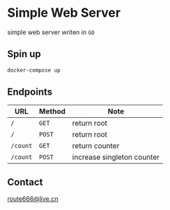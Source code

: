 # Simple Web Server

simple web server writen in `GO`

## Spin up

```bash
docker-compose up
```

## Endpoints

| URL | Method | Note |
| --- | --- | --- |
| `/` | `GET` | return root |
| `/` | `POST` | return root |
| `/count` | `GET` | return counter |
| `/count` | `POST` | increase singleton counter |

## Contact

route666@live.cn